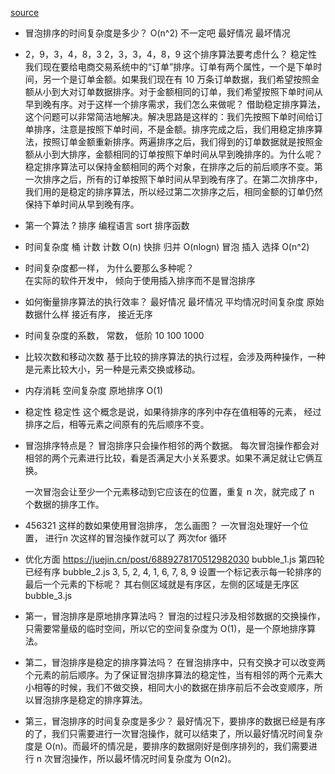 [source](https://time.geekbang.org/column/article/41802)
- 冒泡排序的时间复杂度是多少？
    O(n^2) 不一定吧
    最好情况  最坏情况
- 2，9，3，4，8，3
    2，3，3，4，8，9
    这个排序算法要考虑什么？  稳定性
    我们现在要给电商交易系统中的“订单”排序。订单有两个属性，一个是下单时间，另一个是订单金额。如果我们现在有 10 万条订单数据，我们希望按照金额从小到大对订单数据排序。对于金额相同的订单，我们希望按照下单时间从早到晚有序。对于这样一个排序需求，我们怎么来做呢？
    借助稳定排序算法，这个问题可以非常简洁地解决。解决思路是这样的：我们先按照下单时间给订单排序，注意是按照下单时间，不是金额。排序完成之后，我们用稳定排序算法，按照订单金额重新排序。两遍排序之后，我们得到的订单数据就是按照金额从小到大排序，金额相同的订单按照下单时间从早到晚排序的。为什么呢？稳定排序算法可以保持金额相同的两个对象，在排序之后的前后顺序不变。第一次排序之后，所有的订单按照下单时间从早到晚有序了。在第二次排序中，我们用的是稳定的排序算法，所以经过第二次排序之后，相同金额的订单仍然保持下单时间从早到晚有序。

- 第一个算法 ?
    排序
    编程语言 sort 排序函数

- 时间复杂度
    桶 计数  计数  O(n)
    快排  归并  O(nlogn)
    冒泡 插入  选择 O(n^2)

- 时间复杂度都一样， 为什么要那么多种呢？  
    在实际的软件开发中， 倾向于使用插入排序而不是冒泡排序

- 如何衡量排序算法的执行效率？
    最好情况  最坏情况  平均情况时间复杂度
    原始数据什么样  接近有序， 接近无序

- 时间复杂度的系数， 常数， 低阶
    10 100  1000   

- 比较次数和移动次数
    基于比较的排序算法的执行过程，会涉及两种操作，一种是元素比较大小，另一种是元素交换或移动。

- 内存消耗
    空间复杂度 原地排序  O(1) 

- 稳定性
    稳定性
    这个概念是说，如果待排序的序列中存在值相等的元素，
    经过排序之后，相等元素之间原有的先后顺序不变。


- 冒泡排序特点是？
    冒泡排序只会操作相邻的两个数据。
    每次冒泡操作都会对相邻的两个元素进行比较，看是否满足大小关系要求。如果不满足就让它俩互换。
    <!-- 基于位置理解 -->
    一次冒泡会让至少一个元素移动到它应该在的位置，重复 n 次，就完成了 n 个数据的排序工作。

- 456321 这样的数如果使用冒泡排序， 怎么画图？
    一次冒泡处理好一个位置， 进行n 次这样的冒泡操作就可以了
    两次for 循环
- 优化方面
    https://juejin.cn/post/6889278170512982030
    bubble_1.js
    第四轮已经有序 bubble_2.js
    3, 5, 2, 4, 1, 6, 7, 8, 9
    设置一个标记表示每一轮排序的最后一个元素的下标呢？ 其右侧区域就是有序区，左侧的区域是无序区
    bubble_3.js

- 第一，冒泡排序是原地排序算法吗？
    冒泡的过程只涉及相邻数据的交换操作，只需要常量级的临时空间，所以它的空间复杂度为 O(1)，是一个原地排序算法。
- 第二，冒泡排序是稳定的排序算法吗？
    在冒泡排序中，只有交换才可以改变两个元素的前后顺序。为了保证冒泡排序算法的稳定性，当有相邻的两个元素大小相等的时候，我们不做交换，相同大小的数据在排序前后不会改变顺序，所以冒泡排序是稳定的排序算法。
- 第三，冒泡排序的时间复杂度是多少？
    最好情况下，要排序的数据已经是有序的了，我们只需要进行一次冒泡操作，就可以结束了，所以最好情况时间复杂度是 O(n)。而最坏的情况是，要排序的数据刚好是倒序排列的，我们需要进行 n 次冒泡操作，所以最坏情况时间复杂度为 O(n2)。